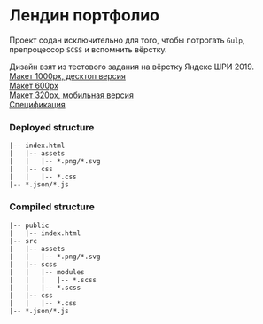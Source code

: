 # Лендин портфолио

Проект содан исключительно для того, чтобы потрогать `Gulp`, препроцессор `SCSS` и вспомнить вёрстку.

Дизайн взят из тестового задания на вёрстку Яндекс ШРИ 2019.\
[Макет 1000px, десктоп версия](https://yandex-shri-minsk-2019.github.io/task-1/#artboard0)\
[Макет 600px](https://yandex-shri-minsk-2019.github.io/task-1/#artboard1)\
[Макет 320px, мобильная версия](https://yandex-shri-minsk-2019.github.io/task-1/#artboard3)\
[Спецификация](https://yandex-shri-minsk-2019.github.io/task-1/#artboard2)

### Deployed structure
```
|-- index.html
|   |-- assets
|   |   |-- *.png/*.svg
|   |-- css
|   |   |-- *.css
|-- *.json/*.js
```

### Compiled structure
```
|-- public
|   |-- index.html
|-- src
|   |-- assets
|   |   |-- *.png/*.svg
|   |-- scss
|   |   |-- modules
|   |   |   |-- *.scss
|   |   |-- *.scss
|   |-- css
|   |   |-- *.css
|-- *.json/*.js
```
